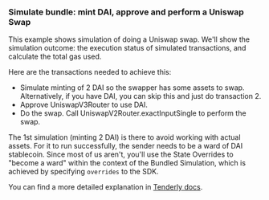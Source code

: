 ### **Simulate bundle: mint DAI, approve and perform a Uniswap Swap**

This example shows simulation of doing a Uniswap swap. We'll show the simulation outcome: the execution status of simulated transactions, and calculate the total gas used.

Here are the transactions needed to achieve this:
- Simulate minting of 2 DAI so the swapper has some assets to swap. Alternatively, if you have DAI, you can skip this and just do transaction 2.
- Approve UniswapV3Router to use DAI.
- Do the swap. Call UniswapV2Router.exactInputSingle to perform the swap.

The 1st simulation (minting 2 DAI) is there to avoid working with actual assets. For it to run successfully, the sender needs to be a ward of DAI stablecoin. Since most of us aren't, you'll use the State Overrides to "become a ward" within the context of the Bundled Simulation, which is achieved by specifying `overrides` to the SDK.

You can find a more detailed explanation in [Tenderly docs](https://docs.tenderly.co/tenderly-sdk/tutorials-and-quickstarts/how-to-perform-simulation-bundles-with-tenderly-sdk).

